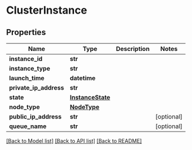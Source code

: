 # ClusterInstance


## Properties
Name | Type | Description | Notes
------------ | ------------- | ------------- | -------------
**instance_id** | **str** |  | 
**instance_type** | **str** |  | 
**launch_time** | **datetime** |  | 
**private_ip_address** | **str** |  | 
**state** | [**InstanceState**](InstanceState.md) |  | 
**node_type** | [**NodeType**](NodeType.md) |  | 
**public_ip_address** | **str** |  | [optional] 
**queue_name** | **str** |  | [optional] 

[[Back to Model list]](../README.md#documentation-for-models) [[Back to API list]](../README.md#documentation-for-api-endpoints) [[Back to README]](../README.md)


